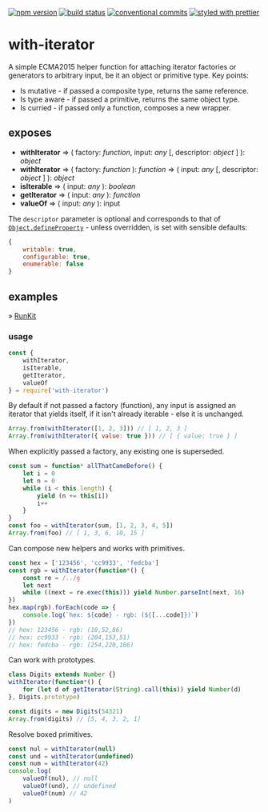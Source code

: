 [![npm version][img:npm-version]][repo:package]
[![build status][img:repo-status]][repo:status]
[![conventional commits][img:commits]][ext:commits]
[![styled with prettier][img:prettier]][ext:prettier]

# with-iterator

A simple ECMA2015 helper function for attaching iterator factories or
generators to arbitrary input, be it an object or primitive type.
Key points:

*   Is mutative - if passed a composite type, returns the same reference.
*   Is type aware - if passed a primitive, returns the same object type.
*   Is curried - if passed only a function, composes a new wrapper.

## exposes

*   **withIterator**
    => ( factory: _function_, input: _any_ [, descriptor: _object_ ] ): _object_
*   **withIterator**
    => ( factory: _function_ ): _function_
    => ( input: _any_ [, descriptor: _object_ ] ): _object_
*   **isIterable**
    => ( input: _any_ ): _boolean_
*   **getIterator**
    => ( input: _any_ ): _function_
*   **valueOf**
    => ( input: _any_ ): input

The `descriptor` parameter is optional and corresponds to that of
[`Object.defineProperty`][ext:defineproperty] - unless overridden, is
set with sensible defaults:

```js
{
    writable: true,
    configurable: true,
    enumerable: false
}
```

## examples

» [RunKit][repo:examples]

### usage

```js
const {
	withIterator,
	isIterable,
	getIterator,
	valueOf
} = require('with-iterator')
```

By default if not passed a factory (function), any input is assigned
an iterator that yields itself, if it isn't already iterable - else
it is unchanged.

```js
Array.from(withIterator([1, 2, 3])) // [ 1, 2, 3 ]
Array.from(withIterator({ value: true })) // [ { value: true } ]
```

When explicitly passed a factory, any existing one is superseded.

```js
const sum = function* allThatCameBefore() {
	let i = 0
	let n = 0
	while (i < this.length) {
		yield (n += this[i])
		i++
	}
}
const foo = withIterator(sum, [1, 2, 3, 4, 5])
Array.from(foo) // [ 1, 3, 6, 10, 15 ]
```

Can compose new helpers and works with primitives.

```js
const hex = ['123456', 'cc9933', 'fedcba']
const rgb = withIterator(function*() {
	const re = /../g
	let next
	while ((next = re.exec(this))) yield Number.parseInt(next, 16)
})
hex.map(rgb).forEach(code => {
	console.log(`hex: ${code} - rgb: (${[...code]})`)
})
// hex: 123456 - rgb: (18,52,86)
// hex: cc9933 - rgb: (204,153,51)
// hex: fedcba - rgb: (254,220,186)
```

Can work with prototypes.

```js
class Digits extends Number {}
withIterator(function*() {
	for (let d of getIterator(String).call(this)) yield Number(d)
}, Digits.prototype)

const digits = new Digits(54321)
Array.from(digits) // [5, 4, 3, 2, 1]
```

Resolve boxed primitives.

```js
const nul = withIterator(null)
const und = withIterator(undefined)
const num = withIterator(42)
console.log(
	valueOf(nul), // null
	valueOf(und), // undefined
	valueOf(num) // 42
)
```

[repo:status]: https://travis-ci.org/mylesj/with-iterator
[repo:package]: https://www.npmjs.com/package/with-iterator
[repo:examples]: https://runkit.com/mylesj/with-iterator/1.2.0
[ext:defineproperty]: https://developer.mozilla.org/en-US/docs/Web/JavaScript/Reference/Global_Objects/Object/defineProperty
[ext:commits]: https://conventionalcommits.org
[ext:prettier]: https://github.com/prettier/prettier
[img:repo-status]: https://travis-ci.org/mylesj/with-iterator.svg?branch=master
[img:npm-version]: https://badge.fury.io/js/with-iterator.svg
[img:commits]: https://img.shields.io/badge/Conventional%20Commits-1.0.0-yellow.svg
[img:prettier]: https://img.shields.io/badge/styled_with-prettier-ff69b4.svg

